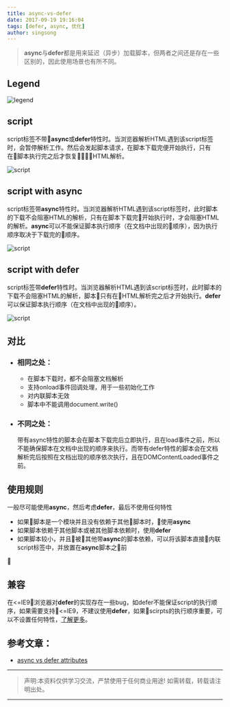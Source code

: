 ```yaml
---
title: async-vs-defer
date: 2017-09-19 19:16:04
tags: [defer, async, 优化]
author: singsong
---
```


> **async**与**defer**都是用来延迟（异步）加载脚本，但两者之间还是存在一些区别的，因此使用场景也有所不同。


## Legend

![legend](./legend.svg)


## script
script标签不带**async**或**defer**特性时。当浏览器解析HTML遇到该script标签时，会暂停解析工作。然后会发起脚本请求，在脚本下载完便开始执行，只有在脚本执行完之后才恢复HTML解析。


![script](./script.svg)

## script with async

script标签带**async**特性时。当浏览器解析HTML遇到该script标签时，此时脚本的下载不会阻塞HTML的解析，只有在脚本下载完开始执行时，才会阻塞HTML的解析。**async**可以不能保证脚本执行顺序（在文档中出现的顺序），因为执行顺序取决于下载完的顺序。


![script](./script-async.svg)

## script with defer

script标签带**defer**特性时。当浏览器解析HTML遇到该script标签时，此时脚本的下载不会阻塞HTML的解析，脚本只有在HTML解析完之后才开始执行。**defer**可以保证脚本执行顺序（在文档中出现的顺序）。

![script](./script-defer.svg)

## 对比

- ### 相同之处：
  - 在脚本下载时，都不会阻塞文档解析
  - 支持onload事件回调处理，用于一些初始化工作
  - 对内联脚本无效
  - 脚本中不能调用document.write()
- ### 不同之处：
  带有async特性的脚本会在脚本下载完后立即执行，且在load事件之前，所以不能确保脚本在文档中出现的顺序来执行。而带有defer特性的脚本会在文档解析完后按照在文档出现的顺序依次执行，且在DOMContentLoaded事件之前。

## 使用规则
一般尽可能使用**async**，然后考虑**defer**，最后不使用任何特性
- 如果脚本是一个模块并且没有依赖于其他脚本时，使用**async**
- 如果脚本依赖于其他脚本或被其他脚本依赖时，使用**defer**
- 如果脚本较小，并且被其他带**async**的脚本依赖，可以将该脚本直接内联script标签中，并放置在**async**脚本之前


## 兼容

在<=IE9浏览器对**defer**的实现存在一些bug，如defer不能保证script的执行顺序，如果需要支持<=IE9，不建议使用**defer**，如果scirpts的执行顺序重要，可以不设置任何特性，[了解更多](https://github.com/h5bp/lazyweb-requests/issues/42)。

## 参考文章：
- [async vs defer attributes](http://www.growingwiththeweb.com/2014/02/async-vs-defer-attributes.html)

---

> 声明:本资料仅供学习交流，严禁使用于任何商业用途! 如需转载，转载请注明出处。

---
